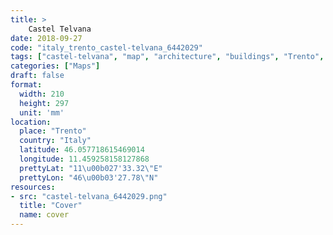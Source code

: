 ```yaml
---
title: > 
    Castel Telvana
date: 2018-09-27
code: "italy_trento_castel-telvana_6442029"
tags: ["castel-telvana", "map", "architecture", "buildings", "Trento", "Italy"]
categories: ["Maps"]
draft: false
format:
  width: 210
  height: 297
  unit: 'mm'
location:
  place: "Trento"
  country: "Italy"
  latitude: 46.057718615469014
  longitude: 11.459258158127868
  prettyLat: "11\u00b027'33.32\"E"
  prettyLon: "46\u00b03'27.78\"N"
resources:
- src: "castel-telvana_6442029.png"
  title: "Cover"
  name: cover
---
```

